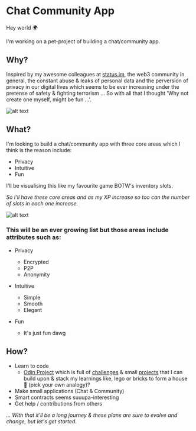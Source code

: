 # Chat Community App

Hey world 🌍

I'm working on a pet-project of building a chat/community app.

## Why?

Inspired by my awesome colleagues at [status.im](https://status.im/), the web3 community in general, the constant abuse & leaks of personal data and the perversion of privacy in our digital lives which seems to be ever increasing under the pretense of safety & fighting terrorism ... So with all that I thought 'Why not create one myself, might be fun ...'.

![alt text](https://i.kym-cdn.com/entries/icons/facebook/000/023/868/a81ca366f1717035.jpg)

## What?

I'm looking to build a chat/community app with three core areas which I think is the reason include:

- Privacy
- Intuitive
- Fun

I'll be visualising this like my favourite game BOTW's inventory slots.

_So I'll have these core areas and as my XP increase so too can the number of slots in each one increase._

![alt text](https://static1-us.millenium.gg/articles/4/86/4/@/8340-235875-estossonlos-1982263b-article_image_d-1.png)

### This will be an ever growing list but those areas include attributes such as:

- Privacy

  - Encrypted
  - P2P
  - Anonymity

- Intuitive

  - Simple
  - Smooth
  - Elegant

- Fun
  - It's just fun dawg

## How?

- Learn to code
  - [Odin Project](https://www.theodinproject.com/) which is full of [challenges](https://github.com/lilchichi/css-exercises) & small [projects](https://github.com/lilchichi/odin-recipes) that I can build upon & stack my learnings like, lego or bricks to form a house 🧱 (pick your own analogy)?
- Make small applications (Chat & Community)
- Smart contracts seems suuupa-interesting
- Get help / contributions from others

_... With that it'll be a long journey & these plans are sure to evolve and change, but let's get started._
